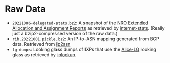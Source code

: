 # Raw Data

- `20221006-delegated-stats.bz2`: A snapshot of the [NRO Extended Allocation and
  Assignment Reports](https://www.nro.net/about/rirs/statistics/) as retrieved by
  [internet-stats](https://github.com/m-appel/internet-stats). (Really just a
  bzip2-compressed version of the raw data.)
- `rib.20221001.pickle.bz2`: An IP-to-ASN mapping generated from BGP data. Retrieved
  from
  [ip2asn](https://github.com/InternetHealthReport/ip2asn/blob/master/db/rib.20221001.pickle.bz2)
- `lg-dumps`: Looking glass dumps of IXPs that use the
[Alice-LG](https://github.com/alice-lg/alice-lg) looking glass as retrieved by
[iplookup](https://github.com/m-appel/iplookup).
